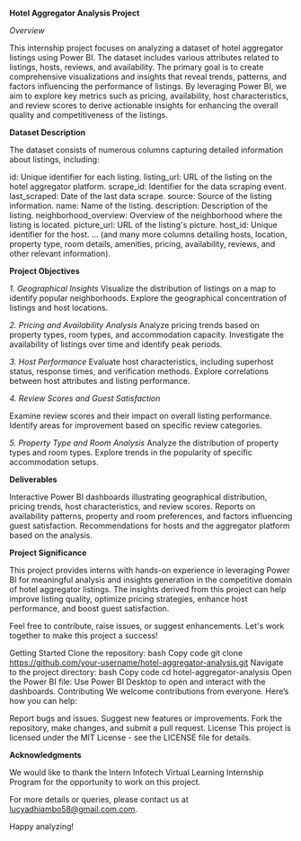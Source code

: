 **Hotel Aggregator Analysis Project**

*Overview*

This internship project focuses on analyzing a dataset of hotel aggregator listings using Power BI. The dataset includes various attributes related to listings, hosts, reviews, and availability. The primary goal is to create comprehensive visualizations and insights that reveal trends, patterns, and factors influencing the performance of listings. By leveraging Power BI, we aim to explore key metrics such as pricing, availability, host characteristics, and review scores to derive actionable insights for enhancing the overall quality and competitiveness of the listings.


**Dataset Description**

The dataset consists of numerous columns capturing detailed information about listings, including:


id: Unique identifier for each listing.
listing_url: URL of the listing on the hotel aggregator platform.
scrape_id: Identifier for the data scraping event.
last_scraped: Date of the last data scrape.
source: Source of the listing information.
name: Name of the listing.
description: Description of the listing.
neighborhood_overview: Overview of the neighborhood where the listing is located.
picture_url: URL of the listing's picture.
host_id: Unique identifier for the host.
... (and many more columns detailing hosts, location, property type, room details, amenities, pricing, availability, reviews, and other relevant information).


**Project Objectives**

_1. Geographical Insights_
Visualize the distribution of listings on a map to identify popular neighborhoods.
Explore the geographical concentration of listings and host locations.

_2. Pricing and Availability Analysis_
Analyze pricing trends based on property types, room types, and accommodation capacity.
Investigate the availability of listings over time and identify peak periods.

_3. Host Performance_
Evaluate host characteristics, including superhost status, response times, and verification methods.
Explore correlations between host attributes and listing performance.

_4. Review Scores and Guest Satisfaction_

Examine review scores and their impact on overall listing performance.
Identify areas for improvement based on specific review categories.

_5. Property Type and Room Analysis_
Analyze the distribution of property types and room types.
Explore trends in the popularity of specific accommodation setups.

**Deliverables**

Interactive Power BI dashboards illustrating geographical distribution, pricing trends, host characteristics, and review scores.
Reports on availability patterns, property and room preferences, and factors influencing guest satisfaction.
Recommendations for hosts and the aggregator platform based on the analysis.

**Project Significance**

This project provides interns with hands-on experience in leveraging Power BI for meaningful analysis and insights generation in the competitive domain of hotel aggregator listings. The insights derived from this project can help improve listing quality, optimize pricing strategies, enhance host performance, and boost guest satisfaction.


Feel free to contribute, raise issues, or suggest enhancements. Let's work together to make this project a success!

Getting Started
Clone the repository:
bash
Copy code
git clone https://github.com/your-username/hotel-aggregator-analysis.git
Navigate to the project directory:
bash
Copy code
cd hotel-aggregator-analysis
Open the Power BI file:
Use Power BI Desktop to open and interact with the dashboards.
Contributing
We welcome contributions from everyone. Here’s how you can help:


Report bugs and issues.
Suggest new features or improvements.
Fork the repository, make changes, and submit a pull request.
License
This project is licensed under the MIT License - see the LICENSE file for details.

**Acknowledgments**

We would like to thank the Intern Infotech Virtual Learning Internship Program for the opportunity to work on this project.


For more details or queries, please contact us at lucyadhiambo58@gmail.com.com.

Happy analyzing!
